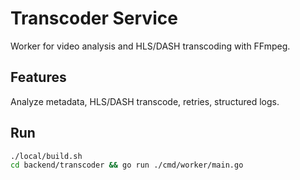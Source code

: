 # Transcoder Service

Worker for video analysis and HLS/DASH transcoding with FFmpeg.

## Features
Analyze metadata, HLS/DASH transcode, retries, structured logs.

## Run
```bash
./local/build.sh
cd backend/transcoder && go run ./cmd/worker/main.go
```